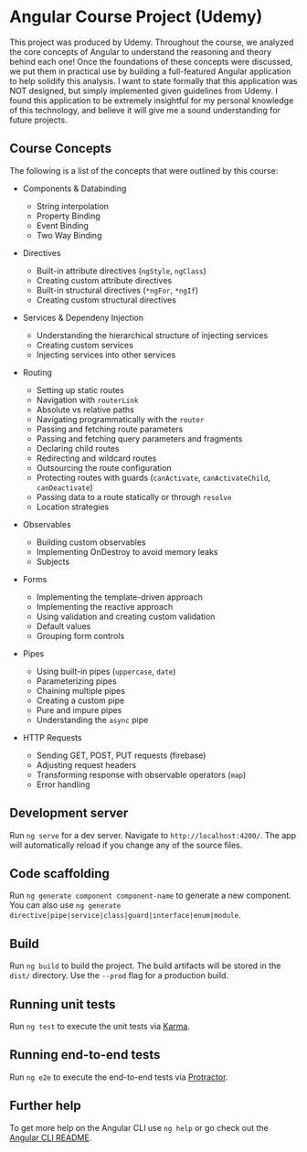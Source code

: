 # Angular Course Project (Udemy)

This project was produced by Udemy. Throughout the course, we analyzed the core concepts of Angular to understand the reasoning and theory behind each one!  Once the foundations of these concepts were discussed, we put them in practical use by building a full-featured Angular application to help solidify this analysis.  I want to state formally that this application was NOT designed, but simply implemented given guidelines from Udemy.  I found this application to be extremely insightful for my personal knowledge of this technology, and believe it will give me a sound understanding for future projects.

## Course Concepts

The following is a list of the concepts that were outlined by this course:

* Components & Databinding
    * String interpolation
    * Property Binding
    * Event Binding
    * Two Way Binding

* Directives
    * Built-in attribute directives (`ngStyle`, `ngClass`)
    * Creating custom attribute directives
    * Built-in structural directives (`*ngFor`, `*ngIf`)
    * Creating custom structural directives

* Services & Dependeny Injection
    * Understanding the hierarchical structure of injecting services
    * Creating custom services
    * Injecting services into other services

* Routing
    * Setting up static routes
    * Navigation with `routerLink`
    * Absolute vs relative paths
    * Navigating programmatically with the `router`
    * Passing and fetching route parameters
    * Passing and fetching query parameters and fragments
    * Declaring child routes
    * Redirecting and wildcard routes
    * Outsourcing the route configuration
    * Protecting routes with guards (`canActivate`, `canActivateChild`, `canDeactivate`)
    * Passing data to a route statically or through `resolve`
    * Location strategies

* Observables
    * Building custom observables
    * Implementing OnDestroy to avoid memory leaks
    * Subjects

* Forms
    * Implementing the template-driven approach
    * Implementing the reactive approach 
    * Using validation and creating custom validation
    * Default values
    * Grouping form controls 

* Pipes
    * Using built-in pipes (`uppercase`, `date`)
    * Parameterizing pipes
    * Chaining multiple pipes
    * Creating a custom pipe
    * Pure and impure pipes
    * Understanding the `async` pipe

* HTTP Requests
    * Sending GET, POST, PUT requests (firebase)
    * Adjusting request headers
    * Transforming response with observable operators (`map`)
    * Error handling

## Development server

Run `ng serve` for a dev server. Navigate to `http://localhost:4200/`. The app will automatically reload if you change any of the source files.

## Code scaffolding

Run `ng generate component component-name` to generate a new component. You can also use `ng generate directive|pipe|service|class|guard|interface|enum|module`.

## Build

Run `ng build` to build the project. The build artifacts will be stored in the `dist/` directory. Use the `--prod` flag for a production build.

## Running unit tests

Run `ng test` to execute the unit tests via [Karma](https://karma-runner.github.io).

## Running end-to-end tests

Run `ng e2e` to execute the end-to-end tests via [Protractor](http://www.protractortest.org/).

## Further help

To get more help on the Angular CLI use `ng help` or go check out the [Angular CLI README](https://github.com/angular/angular-cli/blob/master/README.md).

